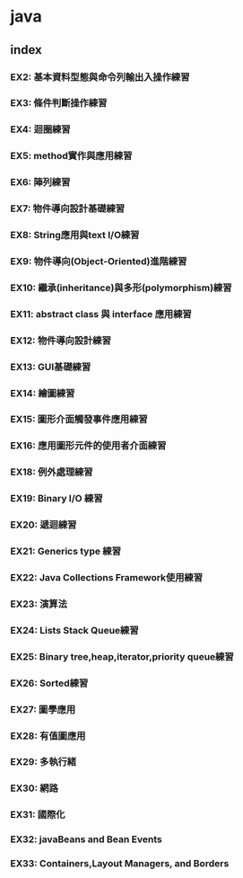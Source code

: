 # java

##  index 

### EX2: 基本資料型態與命令列輸出入操作練習
### EX3: 條件判斷操作練習
### EX4: 迴圈練習
### EX5: method實作與應用練習
### EX6: 陣列練習
### EX7: 物件導向設計基礎練習
### EX8: String應用與text I/O練習
### EX9: 物件導向(Object-Oriented)進階練習
### EX10: 繼承(inheritance)與多形(polymorphism)練習
### EX11: abstract class 與 interface 應用練習
### EX12: 物件導向設計練習
### EX13: GUI基礎練習
### EX14: 繪圖練習
### EX15: 圖形介面觸發事件應用練習
### EX16: 應用圖形元件的使用者介面練習
### EX18: 例外處理練習
### EX19: Binary I/O 練習
### EX20: 遞迴練習
### EX21: Generics type 練習
### EX22: Java Collections Framework使用練習
### EX23: 演算法
### EX24: Lists Stack Queue練習
### EX25: Binary tree,heap,iterator,priority queue練習
### EX26: Sorted練習
### EX27: 圖學應用
### EX28: 有值圖應用
### EX29: 多執行緒
### EX30: 網路
### EX31: 國際化
### EX32: javaBeans and Bean Events
### EX33: Containers,Layout Managers, and Borders
